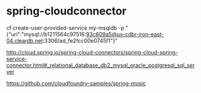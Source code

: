 # spring-cloudconnector

cf create-user-provided-service my-msqldb -p "{\"uri\":\"mysql://b1211564c97516:93c609a5@us-cdbr-iron-east-04.cleardb.net:3306/ad_fe2fcc00e0745f1\"}"

http://cloud.spring.io/spring-cloud-connectors/spring-cloud-spring-service-connector.html#_relational_database_db2_mysql_oracle_postgresql_sql_server


https://github.com/cloudfoundry-samples/spring-music
